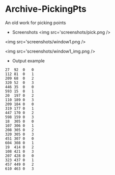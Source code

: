 # Archive-PickingPts
An old work for picking points


* Screenshots
<img src='screenshots/pick.png />

<img src='screenshots/window1.png />

<img src='screenshots/window1_img.png />


* Output example

```
27	92	0	0
112	81	0	1
209	68	0	2
320	52	0	3
446	35	0	0
593	15	0	1
20	197	0	2
110	189	0	3
209	184	0	0
319	177	0	1
447	170	0	2
598	159	0	3
18	305	0	0
107	306	0	1
208	305	0	2
320	305	0	3
451	307	0	0
604	308	0	1
19	414	0	2
108	421	0	3
207	428	0	0
323	437	0	1
457	449	0	2
610	463	0	3
```